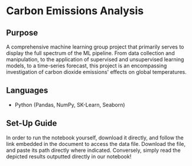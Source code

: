 # Carbon Emissions Analysis
## Purpose
A comprehensive machine learning group project that primarily serves to display the full spectrum of the ML pipeline. From data collection and manipulation, to the application of supervised and unsupervised learning models, to a time-series forecast, this project is an encompassing investigation of carbon dioxide emissions' effects on global temperatures.
## Languages
- Python (Pandas, NumPy, SK-Learn, Seaborn)
## Set-Up Guide
In order to run the notebook yourself, download it directly, and follow the link embedded in the document to access the data file. Download the file, and paste its path directly where indicated. Conversely, simply read the depicted results outputted directly in our notebook!
